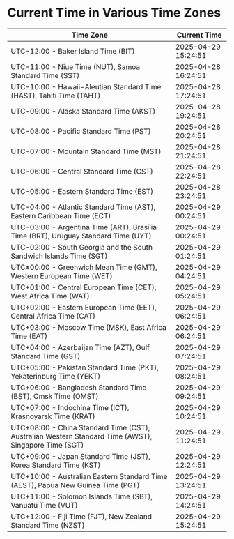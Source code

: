 # Current Time in Various Time Zones

| Time Zone | Current Time |
|-----------|--------------|
| UTC-12:00 - Baker Island Time (BIT) | 2025-04-29 15:24:51 |
| UTC-11:00 - Niue Time (NUT), Samoa Standard Time (SST) | 2025-04-28 16:24:51 |
| UTC-10:00 - Hawaii-Aleutian Standard Time (HAST), Tahiti Time (TAHT) | 2025-04-28 17:24:51 |
| UTC-09:00 - Alaska Standard Time (AKST) | 2025-04-28 19:24:51 |
| UTC-08:00 - Pacific Standard Time (PST) | 2025-04-28 20:24:51 |
| UTC-07:00 - Mountain Standard Time (MST) | 2025-04-28 21:24:51 |
| UTC-06:00 - Central Standard Time (CST) | 2025-04-28 22:24:51 |
| UTC-05:00 - Eastern Standard Time (EST) | 2025-04-28 23:24:51 |
| UTC-04:00 - Atlantic Standard Time (AST), Eastern Caribbean Time (ECT) | 2025-04-29 00:24:51 |
| UTC-03:00 - Argentina Time (ART), Brasília Time (BRT), Uruguay Standard Time (UYT) | 2025-04-29 00:24:51 |
| UTC-02:00 - South Georgia and the South Sandwich Islands Time (SGT) | 2025-04-29 01:24:51 |
| UTC±00:00 - Greenwich Mean Time (GMT), Western European Time (WET) | 2025-04-29 04:24:51 |
| UTC+01:00 - Central European Time (CET), West Africa Time (WAT) | 2025-04-29 05:24:51 |
| UTC+02:00 - Eastern European Time (EET), Central Africa Time (CAT) | 2025-04-29 06:24:51 |
| UTC+03:00 - Moscow Time (MSK), East Africa Time (EAT) | 2025-04-29 06:24:51 |
| UTC+04:00 - Azerbaijan Time (AZT), Gulf Standard Time (GST) | 2025-04-29 07:24:51 |
| UTC+05:00 - Pakistan Standard Time (PKT), Yekaterinburg Time (YEKT) | 2025-04-29 08:24:51 |
| UTC+06:00 - Bangladesh Standard Time (BST), Omsk Time (OMST) | 2025-04-29 09:24:51 |
| UTC+07:00 - Indochina Time (ICT), Krasnoyarsk Time (KRAT) | 2025-04-29 10:24:51 |
| UTC+08:00 - China Standard Time (CST), Australian Western Standard Time (AWST), Singapore Time (SGT) | 2025-04-29 11:24:51 |
| UTC+09:00 - Japan Standard Time (JST), Korea Standard Time (KST) | 2025-04-29 12:24:51 |
| UTC+10:00 - Australian Eastern Standard Time (AEST), Papua New Guinea Time (PGT) | 2025-04-29 13:24:51 |
| UTC+11:00 - Solomon Islands Time (SBT), Vanuatu Time (VUT) | 2025-04-29 14:24:51 |
| UTC+12:00 - Fiji Time (FJT), New Zealand Standard Time (NZST) | 2025-04-29 15:24:51 |
